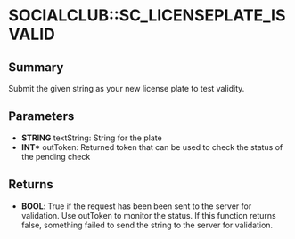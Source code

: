 # SOCIALCLUB::SC_LICENSEPLATE_ISVALID

## Summary
Submit the given string as your new license plate to test validity.

## Parameters
* **STRING** textString: String for the plate
* **INT\*** outToken: Returned token that can be used to check the status of the pending check

## Returns
* **BOOL**:
True if the request has been been sent to the server for validation.
 Use outToken to
monitor the status.
If this function returns false, something failed to send the string to the server for
validation.